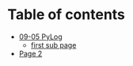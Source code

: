 # Table of contents

* [09-05 PyLog](README.md)
  * [first sub page](first-page/first-sub-page.md)
* [Page 2](page-2.md)
